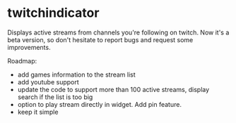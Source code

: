 # twitchindicator

Displays active streams from channels you're following on twitch.
Now it's a beta version, so don't hesitate to report bugs and request some improvements.

Roadmap:
- add games information to the stream list
- add youtube support
- update the code to support more than 100 active streams, display search if the list is too big
- option to play stream directly in widget. Add pin feature.
- keep it simple